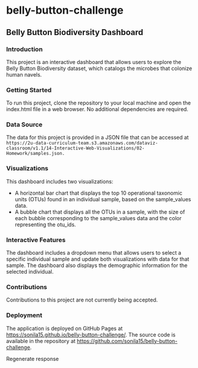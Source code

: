 # belly-button-challenge
## Belly Button Biodiversity Dashboard
### Introduction
This project is an interactive dashboard that allows users to explore the Belly Button Biodiversity dataset, which catalogs the microbes that colonize human navels.

### Getting Started
To run this project, clone the repository to your local machine and open the index.html file in a web browser. No additional dependencies are required.

### Data Source
The data for this project is provided in a JSON file that can be accessed at `https://2u-data-curriculum-team.s3.amazonaws.com/dataviz-classroom/v1.1/14-Interactive-Web-Visualizations/02-Homework/samples.json.`

### Visualizations
This dashboard includes two visualizations:

* A horizontal bar chart that displays the top 10 operational taxonomic units (OTUs) found in an individual sample, based on the sample_values data.
* A bubble chart that displays all the OTUs in a sample, with the size of each bubble corresponding to the sample_values data and the color representing the otu_ids.
### Interactive Features
The dashboard includes a dropdown menu that allows users to select a specific individual sample and update both visualizations with data for that sample. The dashboard also displays the demographic information for the selected individual.

### Contributions
Contributions to this project are not currently being accepted.

### Deployment
The application is deployed on GitHub Pages at https://sonila15.github.io/belly-button-challenge/. The source code is available in the repository at https://github.com/sonila15/belly-button-challenge.







Regenerate response
